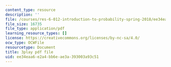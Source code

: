 ```yaml
---
content_type: resource
description: ''
file: /courses/res-6-012-introduction-to-probability-spring-2018/ee34eaa6e2a4bb6eae3a393003a93c51_JsEvwRGa1JA.pdf
file_size: 16735
file_type: application/pdf
learning_resource_types: []
license: https://creativecommons.org/licenses/by-nc-sa/4.0/
ocw_type: OCWFile
resourcetype: Document
title: 3play pdf file
uid: ee34eaa6-e2a4-bb6e-ae3a-393003a93c51
---
```

